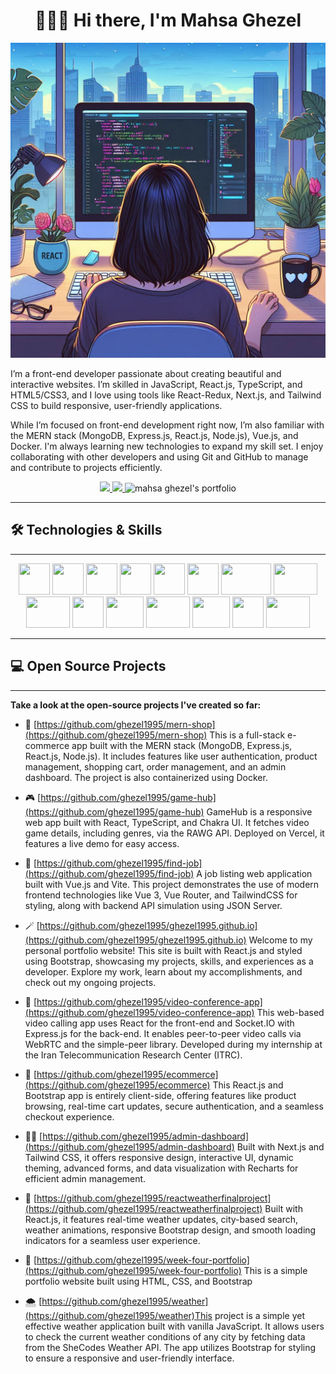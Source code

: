 <h1 align="center">👋🏻😊 Hi there, I'm Mahsa Ghezel</h1>

![me](/assets/me.jpg)

I’m a front-end developer passionate about creating beautiful and interactive websites. I’m skilled in JavaScript, React.js, TypeScript, and HTML5/CSS3, and I love using tools like React-Redux, Next.js, and Tailwind CSS to build responsive, user-friendly applications.

While I’m focused on front-end development right now, I’m also familiar with the MERN stack (MongoDB, Express.js, React.js, Node.js), Vue.js, and Docker. I'm always learning new technologies to expand my skill set. I enjoy collaborating with other developers and using Git and GitHub to manage and contribute to projects efficiently.

<p align="center">
   <a href="[https://www.linkedin.com/in/mahsaghezel/](https://www.linkedin.com/in/mahsaghezel/)" alt="mahsa ghezel's linkedin">
      <img src="https://img.shields.io/badge/%20-LinkedIn-%230A66C2?logo=linkedin&logoColor=white&color=00bbf0&style=for-the-badge&link=https://www.linkedin.com/in/mahsaghezel/" />
   </a>
   <a href="https://github.com/ghezel1995" alt="mahsa ghezel's github">
      <img src="https://img.shields.io/badge/%20-GitHub-black?logo=GitHub&logoColor=white&color=352f44&style=for-the-badge&link=https://github.com/ghezel1995" />
   </a>
   <a>
      <img alt="mahsa ghezel's portfolio" src="https://img.shields.io/badge/%20-Portfolio-%23f76b8a?logo=blogger&logoColor=white&color=f76b8a&style=for-the-badge&link=https://mahsaghezel1995.netlify.app/">
   </a>
</p>

---

## 🛠️ Technologies & Skills

---
<p align="center">
   <img src="https://cdn-icons-png.flaticon.com/128/1051/1051277.png" width=50 height=50 />
   <img src="https://cdn-icons-png.flaticon.com/128/732/732190.png" width=50 height=50 />
   <img src="https://cdn-icons-png.flaticon.com/128/5968/5968292.png" width=50 height=50 />
   <img src="https://cdn-icons-png.flaticon.com/128/5968/5968381.png" width=50 height=50 />
   <img src="https://images.prismic.io/turing/652ec31afbd9a45bcec81965_Top_Features_in_Next_js_13_7f9a32190f.webp?auto=format,compress" width=50 height=50 />
   <img src="https://avatars.githubusercontent.com/u/13142323?v=4" width=50 height=50 />
   <img src="https://encrypted-tbn0.gstatic.com/images?q=tbn:ANd9GcRKz4NbsiYyG4QdDkxTzbMN5L8Tbd4j1fjxqQ&s" width=80 height=50 />
   <img src="https://www.gtech.com.tr/wp-content/uploads/2020/09/mongodb-nedir-1.png" width=70 height=50 />
   <img src="https://miro.medium.com/v2/resize:fit:1400/1*XP-mZOrIqX7OsFInN2ngRQ.png" width=70 height=50 />
   <img src="https://cdn-icons-png.flaticon.com/128/1126/1126012.png" width=50 height=50 />
   <img src="https://blog.novatrend.ch/wp-content/uploads/2017/06/00-nodejs-new-pantone-black.png" width=60 height=50 />
   <img src="https://blog.codewithdan.com/wp-content/uploads/2023/06/Docker-Logo.png" width=70 height=50 />
   <img src="https://miro.medium.com/v2/resize:fit:900/1*OrjCKmou1jT4It5so5gvOA.jpeg" width=60 height=50 />
   <img src="https://avatars.githubusercontent.com/u/59704711?s=200&v=4" width=50 height=50 />
   <img src="https://www.gitkraken.com/wp-content/uploads/2022/02/CLI-stands-forHero.png" width=70 height=50 />
</p>

---

## 💻 Open Source Projects

---

**Take a look at the open-source projects I've created so far:**

- 🏪 [https://github.com/ghezel1995/mern-shop](https://github.com/ghezel1995/mern-shop) This is a full-stack e-commerce app built with the MERN stack (MongoDB, Express.js, React.js, Node.js). It includes features like user authentication, product management, shopping cart, order management, and an admin dashboard. The project is also containerized using Docker.

- 🎮 [https://github.com/ghezel1995/game-hub](https://github.com/ghezel1995/game-hub) GameHub is a responsive web app built with React, TypeScript, and Chakra UI. It fetches video game details, including genres, via the RAWG API. Deployed on Vercel, it features a live demo for easy access.

- 🏢 [https://github.com/ghezel1995/find-job](https://github.com/ghezel1995/find-job) A job listing web application built with Vue.js and Vite. This project demonstrates the use of modern frontend technologies like Vue 3, Vue Router, and TailwindCSS for styling, along with backend API simulation using JSON Server.

- 🪄 [https://github.com/ghezel1995/ghezel1995.github.io](https://github.com/ghezel1995/ghezel1995.github.io) Welcome to my personal portfolio website! This site is built with React.js and styled using Bootstrap, showcasing my projects, skills, and experiences as a developer. Explore my work, learn about my accomplishments, and check out my ongoing projects.

- 📱 [https://github.com/ghezel1995/video-conference-app](https://github.com/ghezel1995/video-conference-app) This web-based video calling app uses React for the front-end and Socket.IO with Express.js for the back-end. It enables peer-to-peer video calls via WebRTC and the simple-peer library. Developed during my internship at the Iran Telecommunication Research Center (ITRC).

- 🛒 [https://github.com/ghezel1995/ecommerce](https://github.com/ghezel1995/ecommerce) This React.js and Bootstrap app is entirely client-side, offering features like product browsing, real-time cart updates, secure authentication, and a seamless checkout experience.

- 👩‍💻 [https://github.com/ghezel1995/admin-dashboard](https://github.com/ghezel1995/admin-dashboard) Built with Next.js and Tailwind CSS, it offers responsive design, interactive UI, dynamic theming, advanced forms, and data visualization with Recharts for efficient admin management.

- 🌄 [https://github.com/ghezel1995/reactweatherfinalproject](https://github.com/ghezel1995/reactweatherfinalproject) Built with React.js, it features real-time weather updates, city-based search, weather animations, responsive Bootstrap design, and smooth loading indicators for a seamless user experience.

- 🎈 [https://github.com/ghezel1995/week-four-portfolio](https://github.com/ghezel1995/week-four-portfolio) This is a simple portfolio website built using HTML, CSS, and Bootstrap

- 🌨️ [https://github.com/ghezel1995/weather](https://github.com/ghezel1995/weather)This project is a simple yet effective weather application built with vanilla JavaScript. It allows users to check the current weather conditions of any city by fetching data from the SheCodes Weather API. The app utilizes Bootstrap for styling to ensure a responsive and user-friendly interface.



